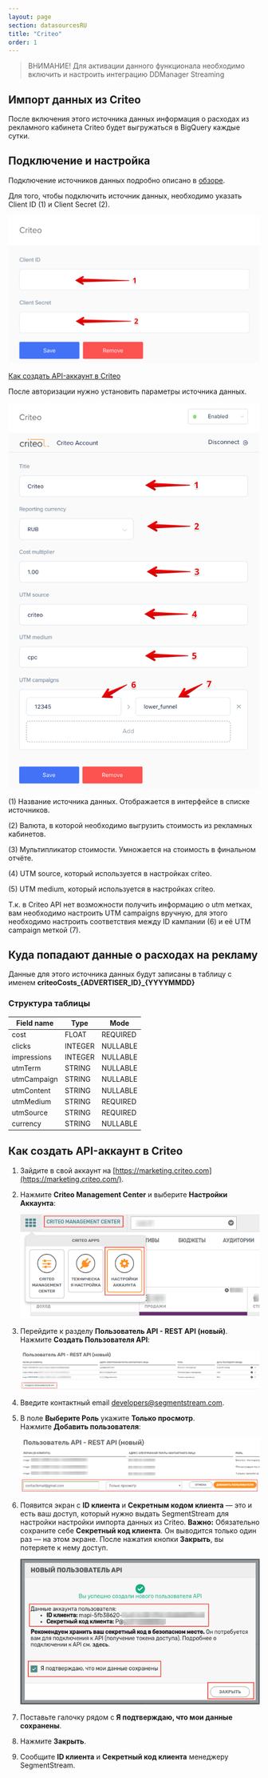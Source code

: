 ```yaml
---
layout: page
section: datasourcesRU
title: "Criteo"
order: 1
---
```


> ВНИМАНИЕ! Для активации данного функционала необходимо включить и настроить интеграцию DDManager Streaming

## Импорт данных из Criteo

После включения этого источника данных информация о расходах из рекламного кабинета Criteo будет выгружаться  в BigQuery каждые сутки.

## Подключение и настройка

Подключение источников данных подробно описано в [обзоре](https://docs.segmentstream.com/ru/datasources/index).

Для того, чтобы подключить источник данных, необходимо указать Client ID (1) и Client Secret (2).

![](/img/criteo_1.png)

<a href="#0">Как создать API-аккаунт в Criteo</a>

После авторизации нужно установить параметры источника данных.

![](/img/criteo_2.png)

(1) Название источника данных. Отображается в интерфейсе в списке источников.

(2) Валюта, в которой необходимо выгрузить стоимость из рекламных кабинетов.

(3) Мультипликатор стоимости. Умножается на стоимость в финальном отчёте.

(4) UTM source, который используется в настройках criteo.

(5) UTM medium, который используется в настройках criteo.

Т.к. в Сriteo API нет возможности получить информацию о utm метках, вам необходимо настроить UTM campaigns вручную, для этого необходимо настроить соответствия между ID кампании (6) и её UTM campaign меткой (7).

## Куда попадают данные о расходах на рекламу

Данные для этого источника данных будут записаны в таблицу с именем **criteoCosts_{ADVERTISER_ID}_{YYYYMMDD}**

### Структура таблицы

Field name|Type|Mode
--- | --- | ---
cost | FLOAT | REQUIRED
clicks | INTEGER | NULLABLE
impressions | INTEGER | NULLABLE
utmTerm | STRING | NULLABLE
utmCampaign | STRING | NULLABLE
utmContent | STRING | NULLABLE
utmMedium | STRING | REQUIRED
utmSource | STRING | REQUIRED
currency | STRING | NULLABLE


## <a name="0"></a> Как создать API-аккаунт в Criteo

1. Зайдите в свой аккаунт на [https://marketing.criteo.com](https://marketing.criteo.com/).
2. Нажмите **Criteo Management Center** и выберите **Настройки Аккаунта**:

    ![](/img/criteo_ru_1.png)

3. Перейдите к разделу **Пользователь API - REST API (новый)**. Нажмите **Создать Пользователя API**:

    ![](/img/criteo_ru_2.png)

4. Введите контактный email [developers@segmentstream.com](mailto:developers@segmentstream.com). 
5. В поле **Выберите Роль** укажите **Только просмотр**. Нажмите **Добавить пользователя**:

    ![](/img/criteo_ru_3.png)

6. Появится экран с **ID клиента** и **Секретным кодом клиента** — это и есть ваш доступ, который нужно выдать SegmentStream для настройки настройки импорта данных из Criteo. **Важно:** Обязательно сохраните себе **Секретный код клиента**. Он выводится только один раз — на этом экране. После нажатия кнопки **Закрыть**, вы потеряете к нему доступ.

    ![](/img/criteo_ru_4.png)

7. Поставьте галочку рядом с **Я подтверждаю, что мои данные сохранены**.
8. Нажмите **Закрыть**.
9. Сообщите **ID клиента** и **Секретный код клиента** менеджеру SegmentStream.
